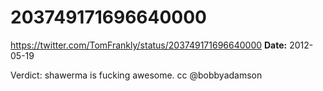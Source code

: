 # 203749171696640000
https://twitter.com/TomFrankly/status/203749171696640000
**Date:** 2012-05-19

Verdict: shawerma is fucking awesome. cc @bobbyadamson
